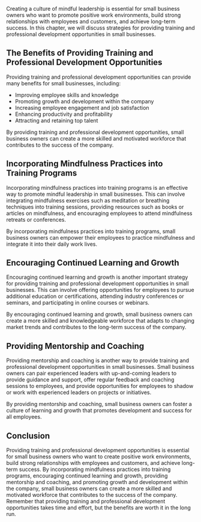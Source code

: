 
Creating a culture of mindful leadership is essential for small business owners who want to promote positive work environments, build strong relationships with employees and customers, and achieve long-term success. In this chapter, we will discuss strategies for providing training and professional development opportunities in small businesses.

The Benefits of Providing Training and Professional Development Opportunities
-----------------------------------------------------------------------------

Providing training and professional development opportunities can provide many benefits for small businesses, including:

* Improving employee skills and knowledge
* Promoting growth and development within the company
* Increasing employee engagement and job satisfaction
* Enhancing productivity and profitability
* Attracting and retaining top talent

By providing training and professional development opportunities, small business owners can create a more skilled and motivated workforce that contributes to the success of the company.

Incorporating Mindfulness Practices into Training Programs
----------------------------------------------------------

Incorporating mindfulness practices into training programs is an effective way to promote mindful leadership in small businesses. This can involve integrating mindfulness exercises such as meditation or breathing techniques into training sessions, providing resources such as books or articles on mindfulness, and encouraging employees to attend mindfulness retreats or conferences.

By incorporating mindfulness practices into training programs, small business owners can empower their employees to practice mindfulness and integrate it into their daily work lives.

Encouraging Continued Learning and Growth
-----------------------------------------

Encouraging continued learning and growth is another important strategy for providing training and professional development opportunities in small businesses. This can involve offering opportunities for employees to pursue additional education or certifications, attending industry conferences or seminars, and participating in online courses or webinars.

By encouraging continued learning and growth, small business owners can create a more skilled and knowledgeable workforce that adapts to changing market trends and contributes to the long-term success of the company.

Providing Mentorship and Coaching
---------------------------------

Providing mentorship and coaching is another way to provide training and professional development opportunities in small businesses. Small business owners can pair experienced leaders with up-and-coming leaders to provide guidance and support, offer regular feedback and coaching sessions to employees, and provide opportunities for employees to shadow or work with experienced leaders on projects or initiatives.

By providing mentorship and coaching, small business owners can foster a culture of learning and growth that promotes development and success for all employees.

Conclusion
----------

Providing training and professional development opportunities is essential for small business owners who want to create positive work environments, build strong relationships with employees and customers, and achieve long-term success. By incorporating mindfulness practices into training programs, encouraging continued learning and growth, providing mentorship and coaching, and promoting growth and development within the company, small business owners can create a more skilled and motivated workforce that contributes to the success of the company. Remember that providing training and professional development opportunities takes time and effort, but the benefits are worth it in the long run.
